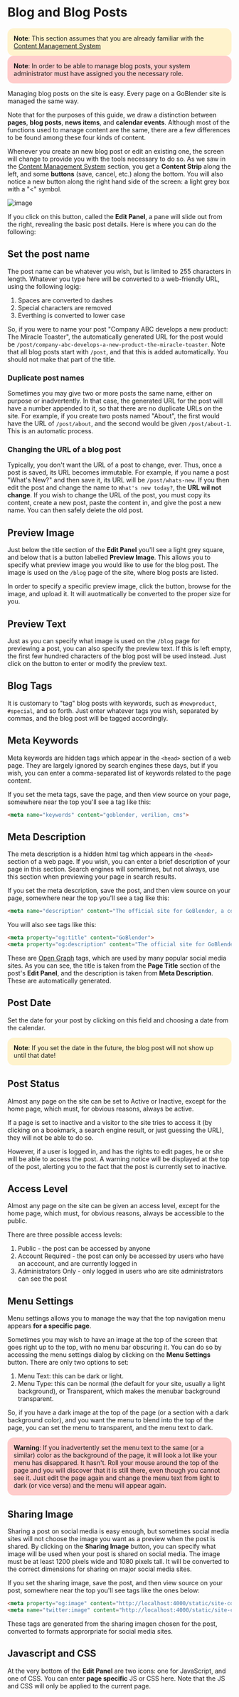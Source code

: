 # Blog and Blog Posts

<div style="background: #fff3cd; padding: 1em; border-radius: 1em; text-align: left; font-weight: normal;">
	<b>Note</b>: This section assumes that you are already familiar with the <a href="/#/cms?id=content-management-system">Content Management System</a>
</div>

<div style="background: #ffcccb; padding: 1em; border-radius: 1em; text-align: left; font-weight: normal;">
	<b>Note</b>: In order to be able to manage blog posts, your system administrator must have assigned you
	the necessary role.
</div>

Managing blog posts on the site is easy. Every page on a GoBlender site is managed the same way.

Note that for the purposes of this guide, we draw a distinction between **pages**, **blog posts**, **news items**, and **calendar events**.
Although most of the functions used to manage content are the same, there are a few differences to be found among these four kinds of content.

Whenever you create an new blog post or edit an existing one, the screen will change to provide you with the tools necessary to do so. As we
saw in the [Content Management System](/#/content-management-system) section, you get a **Content Strip** along the left, and some **buttons**
(save, cancel, etc.) along the bottom. You will also notice a new button along the right hand side of the screen: a light grey box with a "<" symbol.

![image](images/page-detail-opener.png)


If you click on this button, called the **Edit Panel**, a pane will slide out from the right, revealing the basic post details. Here is where you can
do the following:

## Set the post name

The post name can be whatever you wish, but is limited to 255 characters in length. Whatever you type here will be converted to a web-friendly
URL, using the following logig:

1. Spaces are converted to dashes
2. Special characters are removed
3. Everthing is converted to lower case

So, if you were to name your post "Company ABC develops a new product: The Miracle Toaster", the automatically generated URL for the post would be
`/post/company-abc-develops-a-new-product-the-miracle-toaster`. Note that all blog posts start with `/post`, and that this is added automatically.
You should not make that part of the title.

### Duplicate post names

Sometimes you may give two or more posts the same name, either on purpose or inadvertently. In that case, the generated URL for the post will have a number appended to it, so that there are no duplicate URLs on the site. For example, if you create two posts named "About", the first would have the URL of
`/post/about`, and the second would be given `/post/about-1`. This is an automatic process.

### Changing the URL of a blog post

Typically, you don't want the URL of a post to change, ever. Thus, once a post is saved, its URL becomes immutable. For example, if you name a post "What's New?"
and then save it, its URL will be `/post/whats-new`. If you then edit the post and change the name to `What's new today?`, the **URL wil not change**. If you wish
to change the URL of the post, you must copy its content, create a new post, paste the content in, and give the post a new name. You can then
safely delete the old post.

## Preview Image

Just below the title section of the **Edit Panel** you'll see a light grey square, and below that is a button labelled **Preview Image**. This allows you to specify what preview image you would like to use for the blog post. The image is used on the `/blog` page of the site, where blog posts are listed.

In order to specify a specific preview image, click the button, browse for the image, and upload it. It will auotmatically be converted to the proper
size for you.

## Preview Text

Just as you can specify what image is used on the `/blog` page for previewing a post, you can also specify the preview text. If this is left empty,
the first few hundred characters of the blog post will be used instead. Just click on the button to enter or modify the preview text.

## Blog Tags

It is customary to "tag" blog posts with keywords, such as `#newproduct`, `#special`, and so forth. Just enter whatever tags you wish, separated by commas, and
the blog post will be tagged accordingly.

## Meta Keywords

Meta keywords are hidden tags which appear in the `<head>` section of a web page. They are largely ignored by search engines these days, but
if you wish, you can enter a comma-separated list of keywords related to the page content.

If you set the meta tags, save the page, and then view source on your page, somewhere near the top you'll see a tag like this:

```html
<meta name="keywords" content="goblender, verilion, cms">
```

## Meta Description

The meta description is a hidden html tag which appears in the `<head>` section of a web page. If you wish, you can enter a brief description of your
page in this section. Search engines will sometimes, but not always, use this section when previewing your page in search results.

If you set the meta description, save the post, and then view source on your page, somewhere near the top you'll see a tag like this:

```html
<meta name="description" content="The official site for GoBlender, a content management system developed by Verilion Inc.">
```

You will also see tags like this:

```html
<meta property="og:title" content="GoBlender">
<meta property="og:description" content="The official site for GoBlender, a content management system developed by Verilion Inc.">
```

These are [Open Graph](https://ogp.me/) tags, which are used by many popular social media sites. As you can see, the title is taken from the **Page Title** section of
the post's **Edit Panel**, and the description is taken from **Meta Description**. These are automatically generated.


## Post Date

Set the date for your post by clicking on this field and choosing a date from the calendar.

<div style="background: #fff3cd; padding: 1em; border-radius: 1em; text-align: left; font-weight: normal;">
	<b>Note</b>: If you set the date in the future, the blog post will not show up until that date!
</div>



## Post Status

Almost any page on the site can be set to Active or Inactive, except for the home page, which must, for obvious reasons, always be active.

If a page is set to inactive and a visitor to the site tries to access it (by clicking on a bookmark, a search engine result, or just guessing the URL),
they will not be able to do so.

However, if a user is logged in, and has the rights to edit pages, he or she will be able to access the post. A warning notice will be displayed at the
top of the post, alerting you to the fact that the post is currently set to inactive.


## Access Level

Almost any page on the site can be given an access level, except for the home page, which must, for obvious reasons, always be accessible to the public.

There are three possible access levels:

1. Public - the post can be accessed by anyone
2. Account Required - the post can only be accessed by users who have an acccount, and are currently logged in
3. Administrators Only - only logged in users who are site administrators can see the post


## Menu Settings

Menu settings allows you to manage the way that the top navigation menu appears **for a specific page**.

Sometimes you may wish to have an image at the top of the screen that goes right up to the top, with no menu bar obscuring it. You can do so
by accessing the menu settings dialog by clicking on the **Menu Settings** button.  There are only two options to set:

1. Menu Text: this can be dark or light.
2. Menu Type: this can be normal (the default for your site, usually a light background), or Transparent, which makes the menubar background transparent.

So, if you have a dark image at the top of the page (or a section with a dark background color), and you want the menu to blend into the top of the page,
you can set the menu to transparent, and the menu text to dark.

<div style="background: #ffcccb; padding: 1em; border-radius: 1em; text-align: left; font-weight: normal;">
	<b>Warning</b>: If you inadvertently set the menu text to the same (or a similar) color as the background of the page, it will look a lot like
	your menu has disappared. It hasn't. Roll your mouse around the top of the page and you will discover that it is still there, even though
	you cannot see it. Just edit the page again and change the menu text from light to dark (or vice versa) and the menu will appear again.
</div>


## Sharing Image

Sharing a post on social media is easy enough, but sometimes social media sites will not choose the image you want as a preview when the post is shared.
By clicking on the **Sharing Image** button, you can specify what image will be used when your post is shared on social media. The image must be at least
1200 pixels wide and 1080 pixels tall. It will be converted to the correct dimensions for sharing on major social media sites.

If you set the sharing image, save the post, and then view source on your post, somewhere near the top you'll see tags like the ones below:

```html
<meta property="og:image" content="http://localhost:4000/static/site-content/page-uploads/7/fb.jpg">
<meta name="twitter:image" content="http://localhost:4000/static/site-content/page-uploads/7/twitter.jpg">
```

These tags are generated from the sharing imagen chosen for the post, converted to formats approrpriate for social media sites.

## Javascript and CSS

At the very bottom of the **Edit Panel** are two icons: one for JavaScript, and one of CSS. You can enter **page specific** JS or CSS here. Note that
the JS and CSS will only be applied to the current page.
